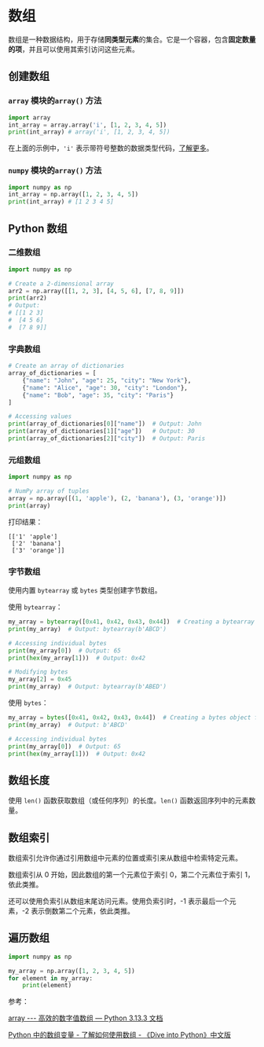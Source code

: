 # 数组

数组是一种数据结构，用于存储**同类型元素**的集合。它是一个容器，包含**固定数量的项**，并且可以使用其索引访问这些元素。


## 创建数组

### `array` 模块的`array()` 方法

```python
import array
int_array = array.array('i', [1, 2, 3, 4, 5])
print(int_array) # array('i', [1, 2, 3, 4, 5])
```

在上面的示例中，`'i'` 表示带符号整数的数据类型代码，[了解更多](https://docs.python.org/zh-cn/3/library/array.html)。

### `numpy` 模块的`array()` 方法

```python
import numpy as np
int_array = np.array([1, 2, 3, 4, 5])
print(int_array) # [1 2 3 4 5]
```

## Python 数组

### 二维数组

```python
import numpy as np

# Create a 2-dimensional array
arr2 = np.array([[1, 2, 3], [4, 5, 6], [7, 8, 9]])
print(arr2)
# Output:
# [[1 2 3]
#  [4 5 6]
#  [7 8 9]]
```

### 字典数组

```python
# Create an array of dictionaries
array_of_dictionaries = [
    {"name": "John", "age": 25, "city": "New York"},
    {"name": "Alice", "age": 30, "city": "London"},
    {"name": "Bob", "age": 35, "city": "Paris"}
]

# Accessing values
print(array_of_dictionaries[0]["name"])  # Output: John
print(array_of_dictionaries[1]["age"])   # Output: 30
print(array_of_dictionaries[2]["city"])  # Output: Paris
```
### 元组数组

```python
import numpy as np

# NumPy array of tuples
array = np.array([(1, 'apple'), (2, 'banana'), (3, 'orange')])
print(array)
```

打印结果：

```shell
[['1' 'apple']
 ['2' 'banana']
 ['3' 'orange']]
```

### 字节数组

使用内置 `bytearray` 或 `bytes` 类型创建字节数组。

使用 `bytearray`：

```python
my_array = bytearray([0x41, 0x42, 0x43, 0x44])  # Creating a bytearray from a list of byte values
print(my_array)  # Output: bytearray(b'ABCD')

# Accessing individual bytes
print(my_array[0])  # Output: 65
print(hex(my_array[1]))  # Output: 0x42

# Modifying bytes
my_array[2] = 0x45
print(my_array)  # Output: bytearray(b'ABED')
```

使用 `bytes`：

```python
my_array = bytes([0x41, 0x42, 0x43, 0x44])  # Creating a bytes object from a list of byte values
print(my_array)  # Output: b'ABCD'

# Accessing individual bytes
print(my_array[0])  # Output: 65
print(hex(my_array[1]))  # Output: 0x42
```

## 数组长度

使用 `len()` 函数获取数组（或任何序列）的长度。`len()` 函数返回序列中的元素数量。

## 数组索引

数组索引允许你通过引用数组中元素的位置或索引来从数组中检索特定元素。

数组索引从 0 开始，因此数组的第一个元素位于索引 0，第二个元素位于索引 1，依此类推。

还可以使用负索引从数组末尾访问元素。使用负索引时，-1 表示最后一个元素，-2 表示倒数第二个元素，依此类推。

## 遍历数组

```python
import numpy as np

my_array = np.array([1, 2, 3, 4, 5])
for element in my_array:
    print(element)
```



参考：

[array --- 高效的数字值数组 — Python 3.13.3 文档](https://docs.python.org/zh-cn/3/library/array.html)

[Python 中的数组变量 - 了解如何使用数组 - 《Dive into Python》中文版](https://diveintopython.cn/learn/variables/array)



